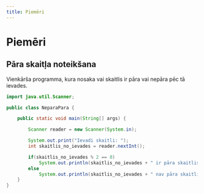 ```yaml
---
title: Piemēri
---
```


# Piemēri

## Pāra skaitļa noteikšana
Vienkārša programma, kura nosaka vai skaitlis ir pāra vai nepāra pēc tā ievades.
~~~java
import java.util.Scanner;

public class NeparaPara {

    public static void main(String[] args) {

        Scanner reader = new Scanner(System.in);

        System.out.print("Ievadi skaitli: ");
        int skaitlis_no_ievades = reader.nextInt();

        if(skaitlis_no_ievades % 2 == 0)
            System.out.println(skaitlis_no_ievades + " ir pāra skaitlis");
        else
            System.out.println(skaitlis_no_ievades + " nav pāra skaitlis");
    }
}
~~~
